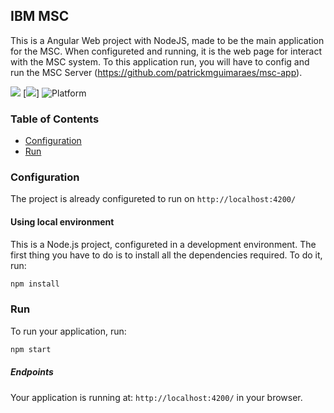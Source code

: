 ## IBM MSC

This is a Angular Web project with NodeJS, made to be the main application for the MSC. When configureted and running, it is the web page for interact with the MSC system. To this application run, you will have to config and run the MSC Server (https://github.com/patrickmguimaraes/msc-app).

[![](https://img.shields.io/badge/IBM%20Cloud-powered-blue.svg)](https://bluemix.net)
[![](https://img.shields.io/badge/Angular-Applicative-green)]
![Platform](https://img.shields.io/badge/platform-NODE-lightgrey.svg?style=flat)

### Table of Contents
* [Configuration](#configuration)
* [Run](#run)

<a name="configuration"></a>
### Configuration

The project is already configureted to run on `http://localhost:4200/`

#### Using local environment
This is a Node.js project, configureted in a development environment. The first thing you have to do is to install all the dependencies required. To do it, run:

```bash
npm install
```


<a name="run"></a>
### Run

To run your application, run:

```bash
npm start
```

##### Endpoints

Your application is running at: `http://localhost:4200/` in your browser.
